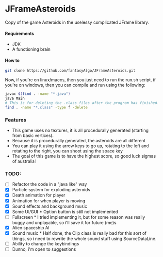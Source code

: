 # JFrameAsteroids
Copy of the game Asteroids in the uselessy complicated JFrame library.
#### Requirements
- JDK
- A functioning brain
#### How to
```bash
git clone https://github.com/fantasyAlgo/JFrameAsteroids.git
```
Now, if you're on linux/macos, then you just need to run the run.sh script, if you're on windows, then you can compile and run using the following:
```bash
javac $(find . -name "*.java")
java Main
# This is for deleting the .class files after the program has finished.
find . -name "*.class" -type f -delete
```
### Features
- This game uses no textures, it is all procedurally generated (starting from basic vertices).
- Because it is procedurally generated, the asteroids are all different
- You can play it using the arrow keys to go up, rotating to the left and rotating to the right, you can shoot using the space key
- The goal of this game is to have the highest score, so good luck sigmas of australia!



### TODO:
- [ ] Refactor the code in a "java like" way
- [x] Particle system for exploding asteroids
- [x] Death animation for player
- [x] Animation for when player is moving
- [x] Sound effects and background music
- [x] Some UI/GUI * Option button is still not implemented
- [ ] Fullscreen * I tried implementing it, but for some reason was really buggy and unplayable, so i'll save it for future (me)s
- [x] Alien spaceship AI
- [x] Sound music * Half done, the Clip class is really bad for this sort of things, so i need to rewrite the whole sound stuff using SourceDataLine.
- [ ] Ability to change the keybindings
- [ ] Dunno, i'm open to suggestions

